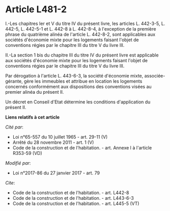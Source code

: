 # Article L481-2

I.-Les chapitres Ier et V du titre IV du présent livre, les articles L. 442-3-5, L. 442-5, L. 442-5-1 et L. 442-8 à L.
442-8-4, à l'exception de la première phrase du quatrième alinéa de l'article L. 442-8-2, sont applicables aux sociétés
d'économie mixte pour les logements faisant l'objet de conventions régies par le chapitre III du titre V du livre III. 

II.-La section 1 bis du chapitre III du titre IV du présent livre est applicable aux sociétés d'économie mixte pour les
logements faisant l'objet de conventions régies par le chapitre III du titre V du livre III. 

Par dérogation à l'article L. 443-6-3, la société d'économie mixte, associée-gérante, gère les immeubles et attribue en
location les logements concernés conformément aux dispositions des conventions visées au premier alinéa du présent II.

Un décret en Conseil d'Etat détermine les conditions d'application du présent II.

**Liens relatifs à cet article**

_Cité par_:

  - Loi n°65-557 du 10 juillet 1965 - art. 29-11 (V)
  - Arrêté du 28 novembre 2011 - art. 1 (V)
  - Code de la construction et de l'habitation. - art. Annexe I à l'article R353-59 (VD)

_Modifié par_:

  - Loi n°2017-86 du 27 janvier 2017 - art. 79

_Cite_:

  - Code de la construction et de l'habitation. - art. L442-8
  - Code de la construction et de l'habitation. - art. L443-6-3
  - Code de la construction et de l'habitation. - art. L445-5 (VT)
